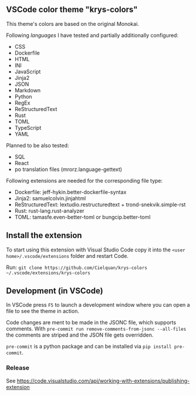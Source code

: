## VSCode color theme "krys-colors"

This theme's colors are based on the original Monokai.

Following _languages_ I have tested and partially additionally configured:

- CSS
- Dockerfile
- HTML
- INI
- JavaScript
- Jinja2
- JSON
- Markdown
- Python
- RegEx
- ReStructuredText
- Rust
- TOML
- TypeScript
- YAML

Planned to be also tested:

- SQL
- React
- po translation files (mrorz.language-gettext)

Following extensions are needed for the corresponding file type:

- Dockerfile: jeff-hykin.better-dockerfile-syntax
- Jinja2: samuelcolvin.jinjahtml
- ReStructuredText: lextudio.restructuredtext + trond-snekvik.simple-rst
- Rust: rust-lang.rust-analyzer
- TOML: tamasfe.even-better-toml or bungcip.better-toml

## Install the extension

To start using this extension with Visual Studio Code copy it into the
`<user home>/.vscode/extensions` folder and restart Code.

Run: `git clone https://github.com/Cielquan/krys-colors ~/.vscode/extensions/krys-colors`

## Development (in VSCode)

In VSCode press `F5` to launch a development window where you can open a file to see the theme in action.

Code changes are ment to be made in the JSONC file, which supports comments. With `pre-commit run remove-comments-from-jsonc --all-files` the comments are striped and the JSON file gets overridden.

`pre-commit` is a python package and can be installed via `pip install pre-commit`.

### Release

See https://code.visualstudio.com/api/working-with-extensions/publishing-extension
